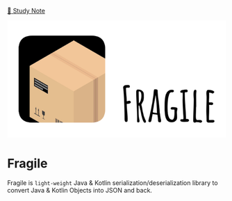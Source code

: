 [:book: Study Note](/docs/Note.md)

![logo](./docs/icon/Fragile.png)

# Fragile

Fragile is `light-weight` Java & Kotlin serialization/deserialization library to convert Java & Kotlin Objects into JSON and back.

